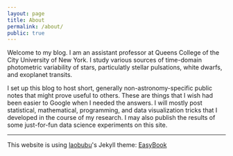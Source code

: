 ```yaml
---
layout: page
title: About
permalink: /about/
public: true
---
```

Welcome to my blog.  I am an assistant professor at Queens College of the City University of New York.  I study various sources of time-domain photometric variability of stars, particulatly stellar pulsations, white dwarfs, and exoplanet transits.

I set up this blog to host short, generally non-astronomy-specific public notes that might prove useful to others.  These are things that I wish had been easier to Google when I needed the answers.  I will mostly post statistical, mathematical, programming, and data visualization tricks that I developed in the course of my research. I may also publish the results of some just-for-fun data science experiments on this site.

---
This website is using [laobubu](http://laobubu.net)'s Jekyll theme: [EasyBook](https://github.com/laobubu/jekyll-theme-EasyBook)
